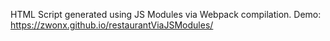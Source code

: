 HTML Script generated using JS Modules via Webpack compilation.
      Demo: https://zwonx.github.io/restaurantViaJSModules/
